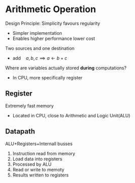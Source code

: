 # Arithmetic Operation
Design Principle: Simplicity favours regularity
- Simpler implementation
- Enables higher performance lower cost

Two sources and one destination
- $\text{add}\quad a,b,c\implies a\leftarrow b+c$

Where are variables actually stored **during** computations?
- In CPU, more specifically register

## Register
Extremely fast memory
- Located in CPU, close to Arithmetic and Logic Unit(ALU)

## Datapath
ALU+Registers+Internall busses
1. Instruction read from memory
2. Load data into registers
3. Processed by ALU
4. Read or write to memoty
5. Results written to registers

